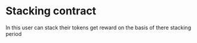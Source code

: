 # Stacking contract

In this user can stack their tokens get reward on the basis of there stacking period

